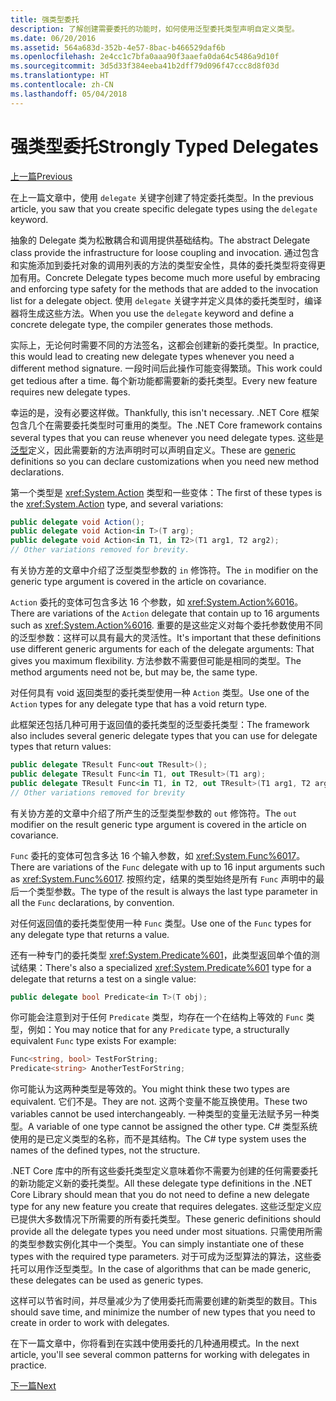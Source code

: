 ```yaml
---
title: 强类型委托
description: 了解创建需要委托的功能时，如何使用泛型委托类型声明自定义类型。
ms.date: 06/20/2016
ms.assetid: 564a683d-352b-4e57-8bac-b466529daf6b
ms.openlocfilehash: 2e4cc1c7bfa0aaa90f3aaefa0da64c5486a9d10f
ms.sourcegitcommit: 3d5d33f384eeba41b2dff79d096f47ccc8d8f03d
ms.translationtype: HT
ms.contentlocale: zh-CN
ms.lasthandoff: 05/04/2018
---
```

# <a name="strongly-typed-delegates"></a><span data-ttu-id="e5d0a-103">强类型委托</span><span class="sxs-lookup"><span data-stu-id="e5d0a-103">Strongly Typed Delegates</span></span>

[<span data-ttu-id="e5d0a-104">上一篇</span><span class="sxs-lookup"><span data-stu-id="e5d0a-104">Previous</span></span>](delegate-class.md)

<span data-ttu-id="e5d0a-105">在上一篇文章中，使用 `delegate` 关键字创建了特定委托类型。</span><span class="sxs-lookup"><span data-stu-id="e5d0a-105">In the previous article, you saw that you create specific delegate types using the `delegate` keyword.</span></span> 

<span data-ttu-id="e5d0a-106">抽象的 Delegate 类为松散耦合和调用提供基础结构。</span><span class="sxs-lookup"><span data-stu-id="e5d0a-106">The abstract Delegate class provide the infrastructure for loose coupling and invocation.</span></span> <span data-ttu-id="e5d0a-107">通过包含和实施添加到委托对象的调用列表的方法的类型安全性，具体的委托类型将变得更加有用。</span><span class="sxs-lookup"><span data-stu-id="e5d0a-107">Concrete Delegate types become much more useful by embracing and enforcing type safety for the methods that are added to the invocation list for a delegate object.</span></span> <span data-ttu-id="e5d0a-108">使用 `delegate` 关键字并定义具体的委托类型时，编译器将生成这些方法。</span><span class="sxs-lookup"><span data-stu-id="e5d0a-108">When you use the `delegate` keyword and define a concrete delegate type, the compiler generates those methods.</span></span>

<span data-ttu-id="e5d0a-109">实际上，无论何时需要不同的方法签名，这都会创建新的委托类型。</span><span class="sxs-lookup"><span data-stu-id="e5d0a-109">In practice, this would lead to creating new delegate types whenever you need a different method signature.</span></span> <span data-ttu-id="e5d0a-110">一段时间后此操作可能变得繁琐。</span><span class="sxs-lookup"><span data-stu-id="e5d0a-110">This work could get tedious after a time.</span></span> <span data-ttu-id="e5d0a-111">每个新功能都需要新的委托类型。</span><span class="sxs-lookup"><span data-stu-id="e5d0a-111">Every new feature requires new delegate types.</span></span>

<span data-ttu-id="e5d0a-112">幸运的是，没有必要这样做。</span><span class="sxs-lookup"><span data-stu-id="e5d0a-112">Thankfully, this isn't necessary.</span></span> <span data-ttu-id="e5d0a-113">.NET Core 框架包含几个在需要委托类型时可重用的类型。</span><span class="sxs-lookup"><span data-stu-id="e5d0a-113">The .NET Core framework contains several types that you can reuse whenever you need delegate types.</span></span> <span data-ttu-id="e5d0a-114">这些是[泛型](programming-guide/generics/index.md)定义，因此需要新的方法声明时可以声明自定义。</span><span class="sxs-lookup"><span data-stu-id="e5d0a-114">These are [generic](programming-guide/generics/index.md) definitions so you can declare customizations when you need new method declarations.</span></span> 

<span data-ttu-id="e5d0a-115">第一个类型是 <xref:System.Action> 类型和一些变体：</span><span class="sxs-lookup"><span data-stu-id="e5d0a-115">The first of these types is the <xref:System.Action> type, and several variations:</span></span>

```csharp
public delegate void Action();
public delegate void Action<in T>(T arg);
public delegate void Action<in T1, in T2>(T1 arg1, T2 arg2);
// Other variations removed for brevity.
```

<span data-ttu-id="e5d0a-116">有关协方差的文章中介绍了泛型类型参数的 `in` 修饰符。</span><span class="sxs-lookup"><span data-stu-id="e5d0a-116">The `in` modifier on the generic type argument is covered in the article on covariance.</span></span>

<span data-ttu-id="e5d0a-117">`Action` 委托的变体可包含多达 16 个参数，如 <xref:System.Action%6016>。</span><span class="sxs-lookup"><span data-stu-id="e5d0a-117">There are variations of the `Action` delegate that contain up to 16 arguments such as <xref:System.Action%6016>.</span></span>
<span data-ttu-id="e5d0a-118">重要的是这些定义对每个委托参数使用不同的泛型参数：这样可以具有最大的灵活性。</span><span class="sxs-lookup"><span data-stu-id="e5d0a-118">It's important that these definitions use different generic arguments for each of the delegate arguments: That gives you maximum flexibility.</span></span> <span data-ttu-id="e5d0a-119">方法参数不需要但可能是相同的类型。</span><span class="sxs-lookup"><span data-stu-id="e5d0a-119">The method arguments need not be, but may be, the same type.</span></span>

<span data-ttu-id="e5d0a-120">对任何具有 void 返回类型的委托类型使用一种 `Action` 类型。</span><span class="sxs-lookup"><span data-stu-id="e5d0a-120">Use one of the `Action` types for any delegate type that has a void return type.</span></span>

<span data-ttu-id="e5d0a-121">此框架还包括几种可用于返回值的委托类型的泛型委托类型：</span><span class="sxs-lookup"><span data-stu-id="e5d0a-121">The framework also includes several generic delegate types that you can use for delegate types that return values:</span></span>

```csharp
public delegate TResult Func<out TResult>();
public delegate TResult Func<in T1, out TResult>(T1 arg);
public delegate TResult Func<in T1, in T2, out TResult>(T1 arg1, T2 arg2);
// Other variations removed for brevity
```

<span data-ttu-id="e5d0a-122">有关协方差的文章中介绍了所产生的泛型类型参数的 `out` 修饰符。</span><span class="sxs-lookup"><span data-stu-id="e5d0a-122">The `out` modifier on the result generic type argument is covered in the article on covariance.</span></span>

<span data-ttu-id="e5d0a-123">`Func` 委托的变体可包含多达 16 个输入参数，如 <xref:System.Func%6017>。</span><span class="sxs-lookup"><span data-stu-id="e5d0a-123">There are variations of the `Func` delegate with up to 16 input arguments such as <xref:System.Func%6017>.</span></span>
<span data-ttu-id="e5d0a-124">按照约定，结果的类型始终是所有 `Func` 声明中的最后一个类型参数。</span><span class="sxs-lookup"><span data-stu-id="e5d0a-124">The type of the result is always the last type parameter in all the `Func` declarations, by convention.</span></span>

<span data-ttu-id="e5d0a-125">对任何返回值的委托类型使用一种 `Func` 类型。</span><span class="sxs-lookup"><span data-stu-id="e5d0a-125">Use one of the `Func` types for any delegate type that returns a value.</span></span>

<span data-ttu-id="e5d0a-126">还有一种专门的委托类型 <xref:System.Predicate%601>，此类型返回单个值的测试结果：</span><span class="sxs-lookup"><span data-stu-id="e5d0a-126">There's also a specialized <xref:System.Predicate%601> type for a delegate that returns a test on a single value:</span></span>

```csharp
public delegate bool Predicate<in T>(T obj);
```

<span data-ttu-id="e5d0a-127">你可能会注意到对于任何 `Predicate` 类型，均存在一个在结构上等效的 `Func` 类型，例如：</span><span class="sxs-lookup"><span data-stu-id="e5d0a-127">You may notice that for any `Predicate` type, a structurally equivalent `Func` type exists For example:</span></span>

```csharp
Func<string, bool> TestForString;
Predicate<string> AnotherTestForString;
```

<span data-ttu-id="e5d0a-128">你可能认为这两种类型是等效的。</span><span class="sxs-lookup"><span data-stu-id="e5d0a-128">You might think these two types are equivalent.</span></span> <span data-ttu-id="e5d0a-129">它们不是。</span><span class="sxs-lookup"><span data-stu-id="e5d0a-129">They are not.</span></span>
<span data-ttu-id="e5d0a-130">这两个变量不能互换使用。</span><span class="sxs-lookup"><span data-stu-id="e5d0a-130">These two variables cannot be used interchangeably.</span></span> <span data-ttu-id="e5d0a-131">一种类型的变量无法赋予另一种类型。</span><span class="sxs-lookup"><span data-stu-id="e5d0a-131">A variable of one type cannot be assigned the other type.</span></span> <span data-ttu-id="e5d0a-132">C# 类型系统使用的是已定义类型的名称，而不是其结构。</span><span class="sxs-lookup"><span data-stu-id="e5d0a-132">The C# type system uses the names of the defined types, not the structure.</span></span>

<span data-ttu-id="e5d0a-133">.NET Core 库中的所有这些委托类型定义意味着你不需要为创建的任何需要委托的新功能定义新的委托类型。</span><span class="sxs-lookup"><span data-stu-id="e5d0a-133">All these delegate type definitions in the .NET Core Library should mean that you do not need to define a new delegate type for any new feature you create that requires delegates.</span></span> <span data-ttu-id="e5d0a-134">这些泛型定义应已提供大多数情况下所需要的所有委托类型。</span><span class="sxs-lookup"><span data-stu-id="e5d0a-134">These generic definitions should provide all the delegate types you need under most situations.</span></span> <span data-ttu-id="e5d0a-135">只需使用所需的类型参数实例化其中一个类型。</span><span class="sxs-lookup"><span data-stu-id="e5d0a-135">You can simply instantiate one of these types with the required type parameters.</span></span> <span data-ttu-id="e5d0a-136">对于可成为泛型算法的算法，这些委托可以用作泛型类型。</span><span class="sxs-lookup"><span data-stu-id="e5d0a-136">In the case of algorithms that can be made generic, these delegates can be used as generic types.</span></span> 

<span data-ttu-id="e5d0a-137">这样可以节省时间，并尽量减少为了使用委托而需要创建的新类型的数目。</span><span class="sxs-lookup"><span data-stu-id="e5d0a-137">This should save time, and minimize the number of new types that you need to create in order to work with delegates.</span></span>

<span data-ttu-id="e5d0a-138">在下一篇文章中，你将看到在实践中使用委托的几种通用模式。</span><span class="sxs-lookup"><span data-stu-id="e5d0a-138">In the next article, you'll see several common patterns for working with delegates in practice.</span></span>

[<span data-ttu-id="e5d0a-139">下一篇</span><span class="sxs-lookup"><span data-stu-id="e5d0a-139">Next</span></span>](delegates-patterns.md)

